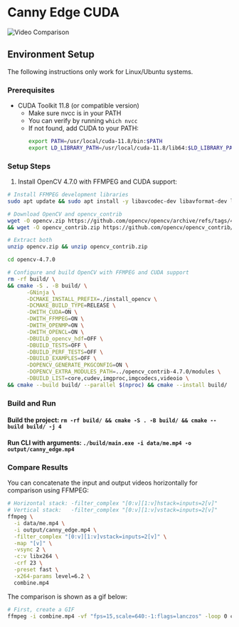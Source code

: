 # Canny Edge CUDA

![Video Comparison](combine.gif)

## Environment Setup

The following instructions only work for Linux/Ubuntu systems.

### Prerequisites
- CUDA Toolkit 11.8 (or compatible version)
  - Make sure nvcc is in your PATH
  - You can verify by running `which nvcc`
  - If not found, add CUDA to your PATH:
    ```bash
    export PATH=/usr/local/cuda-11.8/bin:$PATH
    export LD_LIBRARY_PATH=/usr/local/cuda-11.8/lib64:$LD_LIBRARY_PATH
    ```

### Setup Steps

1. Install OpenCV 4.7.0 with FFMPEG and CUDA support:

```bash
# Install FFMPEG development libraries
sudo apt update && sudo apt install -y libavcodec-dev libavformat-dev libavutil-dev libswscale-dev

# Download OpenCV and opencv_contrib
wget -O opencv.zip https://github.com/opencv/opencv/archive/refs/tags/4.7.0.zip \
&& wget -O opencv_contrib.zip https://github.com/opencv/opencv_contrib/archive/refs/tags/4.7.0.zip

# Extract both
unzip opencv.zip && unzip opencv_contrib.zip

cd opencv-4.7.0

# Configure and build OpenCV with FFMPEG and CUDA support
rm -rf build/ \
&& cmake -S . -B build/ \
      -GNinja \
      -DCMAKE_INSTALL_PREFIX=./install_opencv \
      -DCMAKE_BUILD_TYPE=RELEASE \
      -DWITH_CUDA=ON \
      -DWITH_FFMPEG=ON \
      -DWITH_OPENMP=ON \
      -DWITH_OPENCL=ON \
      -DBUILD_opencv_hdf=OFF \
      -DBUILD_TESTS=OFF \
      -DBUILD_PERF_TESTS=OFF \
      -DBUILD_EXAMPLES=OFF \
      -DOPENCV_GENERATE_PKGCONFIG=ON \
      -DOPENCV_EXTRA_MODULES_PATH=../opencv_contrib-4.7.0/modules \
      -DBUILD_LIST=core,cudev,imgproc,imgcodecs,videoio \
&& cmake --build build/ --parallel $(nproc) && cmake --install build/
```

### Build and Run

#### Build the project: `rm -rf build/ && cmake -S . -B build/ && cmake --build build/ -j 4`

#### Run CLI with arguments: `./build/main.exe -i data/me.mp4 -o output/canny_edge.mp4`


### Compare Results
You can concatenate the input and output videos horizontally for comparison using FFMPEG:

```bash
# Horizontal stack: -filter_complex "[0:v][1:v]hstack=inputs=2[v]"
# Vertical stack:   -filter_complex "[0:v][1:v]vstack=inputs=2[v]"
ffmpeg \
  -i data/me.mp4 \
  -i output/canny_edge.mp4 \
  -filter_complex "[0:v][1:v]vstack=inputs=2[v]" \
  -map "[v]" \
  -vsync 2 \
  -c:v libx264 \
  -crf 23 \
  -preset fast \
  -x264-params level=6.2 \
  combine.mp4
```

The comparison is shown as a gif below:

```bash
# First, create a GIF
ffmpeg -i combine.mp4 -vf "fps=15,scale=640:-1:flags=lanczos" -loop 0 combine.gif
```
